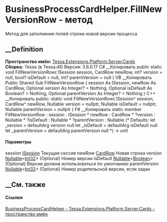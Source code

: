 # BusinessProcessCardHelper.FillNewVersionRow - метод
Метод для заполнения полей строки новой версии процесса
## __Definition
 **Пространство имён:**
[Tessa.Extensions.Platform.Server.Cards](N_Tessa_Extensions_Platform_Server_Cards.htm)  
 **Сборка:** Tessa (в Tessa.dll) Версия: 3.6.0.17
C# __Копировать
     public static void FillNewVersionRow(
    	ISession session,
    	CardRow newRow,
    	int? version = null,
    	bool? isDefault = null,
    	int? parentVersion = null
    )
VB __Копировать
     Public Shared Sub FillNewVersionRow ( 
    	session As ISession,
    	newRow As CardRow,
    	Optional version As Integer? = Nothing,
    	Optional isDefault As Boolean? = Nothing,
    	Optional parentVersion As Integer? = Nothing
    )
C++ __Копировать
     public:
    static void FillNewVersionRow(
    	ISession^ session, 
    	CardRow^ newRow, 
    	Nullable<int> version = nullptr, 
    	Nullable<bool> isDefault = nullptr, 
    	Nullable<int> parentVersion = nullptr
    )
F# __Копировать
     static member FillNewVersionRow : 
            session : ISession * 
            newRow : CardRow * 
            ?version : Nullable<int> * 
            ?isDefault : Nullable<bool> * 
            ?parentVersion : Nullable<int> 
    (* Defaults:
            let _version = defaultArg version null
            let _isDefault = defaultArg isDefault null
            let _parentVersion = defaultArg parentVersion null
    *)
    -> unit 
#### Параметры
session [ISession](T_Tessa_Platform_Runtime_ISession.htm)
    Текущая сессия
newRow [CardRow](T_Tessa_Cards_CardRow.htm)
    Новая строка
version
[Nullable](https://learn.microsoft.com/dotnet/api/system.nullable-1)<[Int32](https://learn.microsoft.com/dotnet/api/system.int32)>
(Optional)
    Номер версии
isDefault
[Nullable](https://learn.microsoft.com/dotnet/api/system.nullable-1)<[Boolean](https://learn.microsoft.com/dotnet/api/system.boolean)>
(Optional)
    Версия должна использоваться по умолчанию
parentVersion
[Nullable](https://learn.microsoft.com/dotnet/api/system.nullable-1)<[Int32](https://learn.microsoft.com/dotnet/api/system.int32)>
(Optional)
    Номер родительской версии, если задан
##  __См. также
#### Ссылки
[BusinessProcessCardHelper -
](T_Tessa_Extensions_Platform_Server_Cards_BusinessProcessCardHelper.htm)
[Tessa.Extensions.Platform.Server.Cards - пространство
имён](N_Tessa_Extensions_Platform_Server_Cards.htm)
